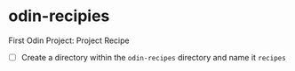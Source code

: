 # odin-recipies

First Odin Project: Project Recipe

- [ ] Create a directory within the `odin-recipes` directory and name it `recipes`